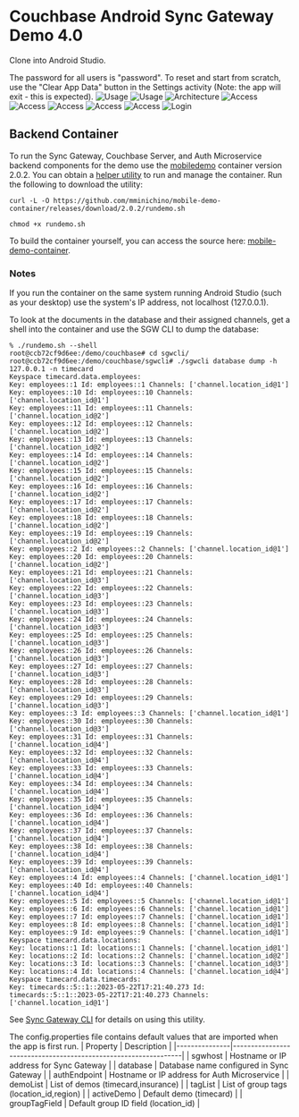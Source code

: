 # Couchbase Android Sync Gateway Demo 4.0

Clone into Android Studio.

The password for all users is "password". To reset and start from scratch, use the "Clear App Data" button in the Settings activity (Note: the app will exit - this is expected).
![Usage](doc/usage-1.jpg)
![Usage](doc/usage-2.jpg)
![Architecture](doc/architecture-1.jpg)
![Access](doc/access-1.jpg)
![Access](doc/access-2.jpg)
![Access](doc/access-3.jpg)
![Access](doc/access-4.jpg)
![Access](doc/access-5.jpg)
![Login](doc/login-1.jpg)

## Backend Container

To run the Sync Gateway, Couchbase Server, and Auth Microservice backend components for the demo use the [mobiledemo](https://hub.docker.com/r/mminichino/mobiledemo) container version 2.0.2.
You can obtain a [helper utility](https://github.com/mminichino/mobile-demo-container/releases/download/2.0.2/rundemo.sh) to run and manage the container.
Run the following to download the utility:
```
curl -L -O https://github.com/mminichino/mobile-demo-container/releases/download/2.0.2/rundemo.sh
```
```
chmod +x rundemo.sh
```
To build the container yourself, you can access the source here: [mobile-demo-container](https://github.com/mminichino/mobile-demo-container).

### Notes
If you run the container on the same system running Android Studio (such as your desktop) use the system's IP address, not localhost (127.0.0.1).

To look at the documents in the database and their assigned channels, get a shell into the container and use the SGW CLI to dump the database:

```
% ./rundemo.sh --shell
root@ccb72cf9d6ee:/demo/couchbase# cd sgwcli/
root@ccb72cf9d6ee:/demo/couchbase/sgwcli# ./sgwcli database dump -h 127.0.0.1 -n timecard
Keyspace timecard.data.employees:
Key: employees::1 Id: employees::1 Channels: ['channel.location_id@1']
Key: employees::10 Id: employees::10 Channels: ['channel.location_id@1']
Key: employees::11 Id: employees::11 Channels: ['channel.location_id@2']
Key: employees::12 Id: employees::12 Channels: ['channel.location_id@2']
Key: employees::13 Id: employees::13 Channels: ['channel.location_id@2']
Key: employees::14 Id: employees::14 Channels: ['channel.location_id@2']
Key: employees::15 Id: employees::15 Channels: ['channel.location_id@2']
Key: employees::16 Id: employees::16 Channels: ['channel.location_id@2']
Key: employees::17 Id: employees::17 Channels: ['channel.location_id@2']
Key: employees::18 Id: employees::18 Channels: ['channel.location_id@2']
Key: employees::19 Id: employees::19 Channels: ['channel.location_id@2']
Key: employees::2 Id: employees::2 Channels: ['channel.location_id@1']
Key: employees::20 Id: employees::20 Channels: ['channel.location_id@2']
Key: employees::21 Id: employees::21 Channels: ['channel.location_id@3']
Key: employees::22 Id: employees::22 Channels: ['channel.location_id@3']
Key: employees::23 Id: employees::23 Channels: ['channel.location_id@3']
Key: employees::24 Id: employees::24 Channels: ['channel.location_id@3']
Key: employees::25 Id: employees::25 Channels: ['channel.location_id@3']
Key: employees::26 Id: employees::26 Channels: ['channel.location_id@3']
Key: employees::27 Id: employees::27 Channels: ['channel.location_id@3']
Key: employees::28 Id: employees::28 Channels: ['channel.location_id@3']
Key: employees::29 Id: employees::29 Channels: ['channel.location_id@3']
Key: employees::3 Id: employees::3 Channels: ['channel.location_id@1']
Key: employees::30 Id: employees::30 Channels: ['channel.location_id@3']
Key: employees::31 Id: employees::31 Channels: ['channel.location_id@4']
Key: employees::32 Id: employees::32 Channels: ['channel.location_id@4']
Key: employees::33 Id: employees::33 Channels: ['channel.location_id@4']
Key: employees::34 Id: employees::34 Channels: ['channel.location_id@4']
Key: employees::35 Id: employees::35 Channels: ['channel.location_id@4']
Key: employees::36 Id: employees::36 Channels: ['channel.location_id@4']
Key: employees::37 Id: employees::37 Channels: ['channel.location_id@4']
Key: employees::38 Id: employees::38 Channels: ['channel.location_id@4']
Key: employees::39 Id: employees::39 Channels: ['channel.location_id@4']
Key: employees::4 Id: employees::4 Channels: ['channel.location_id@1']
Key: employees::40 Id: employees::40 Channels: ['channel.location_id@4']
Key: employees::5 Id: employees::5 Channels: ['channel.location_id@1']
Key: employees::6 Id: employees::6 Channels: ['channel.location_id@1']
Key: employees::7 Id: employees::7 Channels: ['channel.location_id@1']
Key: employees::8 Id: employees::8 Channels: ['channel.location_id@1']
Key: employees::9 Id: employees::9 Channels: ['channel.location_id@1']
Keyspace timecard.data.locations:
Key: locations::1 Id: locations::1 Channels: ['channel.location_id@1']
Key: locations::2 Id: locations::2 Channels: ['channel.location_id@2']
Key: locations::3 Id: locations::3 Channels: ['channel.location_id@3']
Key: locations::4 Id: locations::4 Channels: ['channel.location_id@4']
Keyspace timecard.data.timecards:
Key: timecards::5::1::2023-05-22T17:21:40.273 Id: timecards::5::1::2023-05-22T17:21:40.273 Channels: ['channel.location_id@1']
```

See [Sync Gateway CLI](https://github.com/mminichino/sgwcli) for details on using this utility.

The config.properties file contains default values that are imported when the app is first run.
| Property      | Description                                                    |
|---------------|----------------------------------------------------------------|
| sgwhost       | Hostname or IP address for Sync Gateway                        |
| database      | Database name configured in Sync Gateway                       |
| authEndpoint  | Hostname or IP address for Auth Microservice                   |
| demoList      | List of demos (timecard,insurance)                             |
| tagList       | List of group tags (location_id,region)                        |
| activeDemo    | Default demo (timecard)                                        |
| groupTagField | Default group ID field (location_id)                           |
